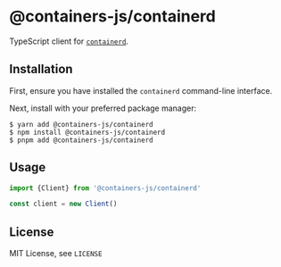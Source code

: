 # @containers-js/containerd

TypeScript client for [`containerd`](https://github.com/containerd/containerd).

## Installation

First, ensure you have installed the `containerd` command-line interface.

Next, install with your preferred package manager:

```shell
$ yarn add @containers-js/containerd
$ npm install @containers-js/containerd
$ pnpm add @containers-js/containerd
```

## Usage

```typescript
import {Client} from '@containers-js/containerd'

const client = new Client()
```

## License

MIT License, see `LICENSE`
